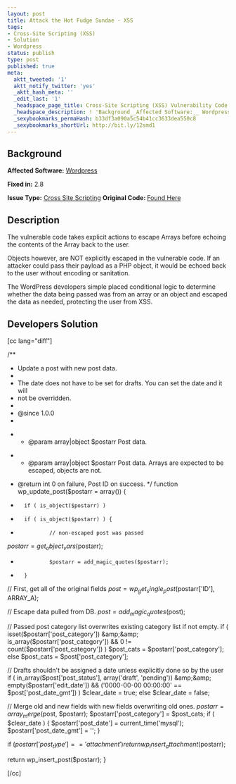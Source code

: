 ```yaml
---
layout: post
title: Attack the Hot Fudge Sundae - XSS
tags:
- Cross-Site Scripting (XSS)
- Solution
- Wordpress
status: publish
type: post
published: true
meta:
  aktt_tweeted: '1'
  aktt_notify_twitter: 'yes'
  _aktt_hash_meta: ''
  _edit_last: '1'
  _headspace_page_title: Cross-Site Scripting (XSS) Vulnerability Code Example
  _headspace_description: ! 'Background__Affected Software:__ WordpressFixed in: 2.'
  _sexybookmarks_permaHash: b33df3a090a5c54b41cc3633dea550c8
  _sexybookmarks_shortUrl: http://bit.ly/12smd1
---
```


## Background
__Affected Software:__ <a href="http://spotthevuln.com/category/software/wordpress/">Wordpress</a>

__Fixed in:__ 2.8

__Issue Type:__ <a href="http://spotthevuln.com/category/vulnerability/xss/">Cross Site Scripting</a></div>
<strong>Original Code: </strong><a href="http://spotthevuln.com/2009/10/vulnerable-source-code-hot-fudge-sundae/">Found Here</a>
## Description
<div>

The vulnerable code takes explicit actions to escape Arrays before echoing the contents of the Array back to the user.

Objects however, are NOT explicitly escaped in the vulnerable code. If an attacker could pass their payload as a PHP object, it would be echoed back to the user without encoding or sanitation.

The WordPress developers simple placed conditional logic to determine whether the data being passed was from an array or an object and escaped the data as needed, protecting the user from XSS.</div>
## Developers Solution
[cc lang="diff"]

/**
* Update a post with new post data.
*
* The date does not have to be set for drafts. You can set the date and it will
* not be overridden.
*
* @since 1.0.0
*
- * @param array|object $postarr Post data.
+ * @param array|object $postarr Post data. Arrays are expected to be escaped, objects are not.
* @return int 0 on failure, Post ID on success.
*/
function wp_update_post($postarr = array()) {
-       if ( is_object($postarr) )
+       if ( is_object($postarr) ) {
+               // non-escaped post was passed
$postarr = get_object_vars($postarr);
+               $postarr = add_magic_quotes($postarr);
+       }
// First, get all of the original fields
$post = wp_get_single_post($postarr['ID'], ARRAY_A);

// Escape data pulled from DB.
$post = add_magic_quotes($post);

// Passed post category list overwrites existing category list if not empty.
if ( isset($postarr['post_category']) &amp;&amp; is_array($postarr['post_category'])
&amp;&amp; 0 != count($postarr['post_category']) )
$post_cats = $postarr['post_category'];
else
$post_cats = $post['post_category'];

// Drafts shouldn't be assigned a date unless explicitly done so by the user
if ( in_array($post['post_status'], array('draft', 'pending')) &amp;&amp; empty($postarr['edit_date']) &amp;&amp;
('0000-00-00 00:00:00' == $post['post_date_gmt']) )
$clear_date = true;
else
$clear_date = false;

// Merge old and new fields with new fields overwriting old ones.
$postarr = array_merge($post, $postarr);
$postarr['post_category'] = $post_cats;
if ( $clear_date ) {
$postarr['post_date'] = current_time('mysql');
$postarr['post_date_gmt'] = '';
}

if ($postarr['post_type'] == 'attachment')
return wp_insert_attachment($postarr);

return wp_insert_post($postarr);
}

[/cc] 
